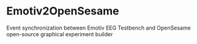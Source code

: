# Emotiv2OpenSesame
Event synchronization between Emotiv EEG Testbench and OpenSesame open-source graphical experiment builder
